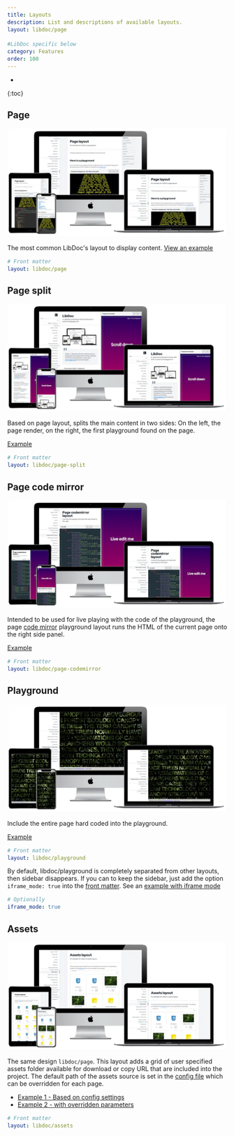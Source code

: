 ```yaml
---
title: Layouts
description: List and descriptions of available layouts.
layout: libdoc/page

#LibDoc specific below
category: Features
order: 100
---
```

* 
{:toc}

## Page 

![LibDoc page layout](libdoc/img/libdoc-layout-page.webp)

The most common LibDoc's layout to display content. [View an example](libdoc-layout-page.html)

```yaml
# Front matter
layout: libdoc/page
```

## Page split

![LibDoc page split layout](libdoc/img/libdoc-layout-page-split.webp)

Based on page layout, splits the main content in two sides: On the left, the page render, on the right, the first playground found on the page.

[Example](libdoc-layout-page-split.html)

```yaml
# Front matter
layout: libdoc/page-split
```

## Page code mirror

![LibDoc page codemirror layout](libdoc/img/libdoc-layout-page-codemirror.webp)

Intended to be used for live playing with the code of the playground, the page [code mirror](https://codemirror.net/) playground layout runs the HTML of the current page onto the right side panel.

[Example](libdoc-layout-page-codemirror.html)

```yaml
# Front matter
layout: libdoc/page-codemirror
```

## Playground

![LibDoc page playground layout](libdoc/img/libdoc-layout-playground.webp)

Include the entire page hard coded into the playground. 

[Example](libdoc-layout-playground.html)

```yaml
# Front matter
layout: libdoc/playground
```

By default, libdoc/playground is completely separated from other layouts, then sidebar disappears. If you can to keep the sidebar, just add the option `iframe_mode: true` into the [front matter](libdoc-front-matter.html#iframe-mode). See an [example with iframe mode]({{site.url}}{{site.baseurl}}/libdoc/iframe.html?src={{site.url}}{{site.baseurl}}/libdoc-layout-playground-iframe.html)

```yaml
# Optionally
iframe_mode: true
```

## Assets

![LibDoc page assets layout](libdoc/img/libdoc-layout-assets.webp)

The same design `libdoc/page`. This layout adds a grid of user specified assets folder available for download or copy URL that are included into the project.
The default path of the assets source is set in the [config file](libdoc-config.html#assets) which can be overridden for each page.

* [Example 1 - Based on config settings](libdoc-layout-assets.html) 
* [Example 2 - with overridden parameters](libdoc-layout-assets-alt.html)

```yaml
# Front matter
layout: libdoc/assets
```



